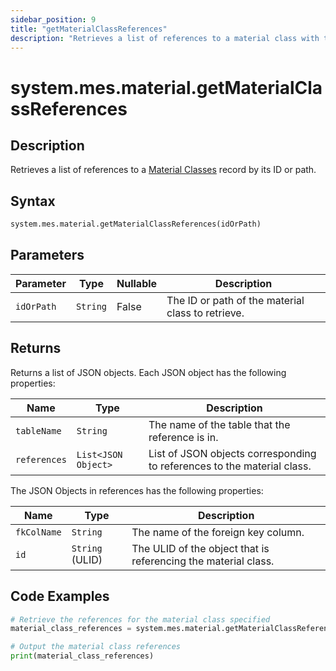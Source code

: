 ```yaml
---
sidebar_position: 9
title: "getMaterialClassReferences"
description: "Retrieves a list of references to a material class with the given ID or path."
---
```


# system.mes.material.getMaterialClassReferences

## Description

Retrieves a list of references to a [Material Classes](../../data-model/material-model/material-class) record by its ID or path.

## Syntax

```python
system.mes.material.getMaterialClassReferences(idOrPath)
```

## Parameters

| Parameter  | Type     | Nullable | Description                                       |
|------------|----------|----------|---------------------------------------------------|
| `idOrPath` | `String` | False    | The ID or path of the material class to retrieve. |

## Returns

Returns a list of JSON objects. Each JSON object has the following properties:

| Name         | Type                | Description                                                             |
|--------------|---------------------|-------------------------------------------------------------------------|
| `tableName`  | `String`            | The name of the table that the reference is in.                         |
| `references` | `List<JSON Object>` | List of JSON objects corresponding to references to the material class. |

The JSON Objects in references has the following properties:

| Name        | Type            | Description                                                    |
|-------------|-----------------|----------------------------------------------------------------|
| `fkColName` | `String`        | The name of the foreign key column.                            |
| `id`        | `String` (ULID) | The ULID of the object that is referencing the material class. |

## Code Examples

```python
# Retrieve the references for the material class specified
material_class_references = system.mes.material.getMaterialClassReferences('RAW')

# Output the material class references
print(material_class_references)
```
